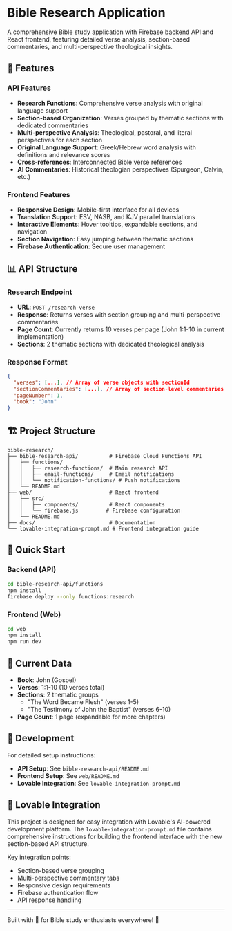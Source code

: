 # Bible Research Application

A comprehensive Bible study application with Firebase backend API and React frontend, featuring detailed verse analysis, section-based commentaries, and multi-perspective theological insights.

## 🚀 Features

### API Features
- **Research Functions**: Comprehensive verse analysis with original language support
- **Section-based Organization**: Verses grouped by thematic sections with dedicated commentaries
- **Multi-perspective Analysis**: Theological, pastoral, and literal perspectives for each section
- **Original Language Support**: Greek/Hebrew word analysis with definitions and relevance scores
- **Cross-references**: Interconnected Bible verse references
- **AI Commentaries**: Historical theologian perspectives (Spurgeon, Calvin, etc.)

### Frontend Features
- **Responsive Design**: Mobile-first interface for all devices
- **Translation Support**: ESV, NASB, and KJV parallel translations
- **Interactive Elements**: Hover tooltips, expandable sections, and navigation
- **Section Navigation**: Easy jumping between thematic sections
- **Firebase Authentication**: Secure user management

## 📊 API Structure

### Research Endpoint
- **URL**: `POST /research-verse`
- **Response**: Returns verses with section grouping and multi-perspective commentaries
- **Page Count**: Currently returns 10 verses per page (John 1:1-10 in current implementation)
- **Sections**: 2 thematic sections with dedicated theological analysis

### Response Format
```json
{
  "verses": [...], // Array of verse objects with sectionId
  "sectionCommentaries": [...], // Array of section-level commentaries
  "pageNumber": 1,
  "book": "John"
}
```

## 🏗️ Project Structure

```
bible-research/
├── bible-research-api/          # Firebase Cloud Functions API
│   ├── functions/
│   │   ├── research-functions/  # Main research API
│   │   ├── email-functions/     # Email notifications
│   │   └── notification-functions/ # Push notifications
│   └── README.md
├── web/                         # React frontend
│   ├── src/
│   │   ├── components/          # React components
│   │   └── firebase.js         # Firebase configuration
│   └── README.md
├── docs/                        # Documentation
└── lovable-integration-prompt.md # Frontend integration guide
```

## 🚀 Quick Start

### Backend (API)
```bash
cd bible-research-api/functions
npm install
firebase deploy --only functions:research
```

### Frontend (Web)
```bash
cd web
npm install
npm run dev
```

## 📖 Current Data

- **Book**: John (Gospel)
- **Verses**: 1:1-10 (10 verses total)
- **Sections**: 2 thematic groups
  - "The Word Became Flesh" (verses 1-5)
  - "The Testimony of John the Baptist" (verses 6-10)
- **Page Count**: 1 page (expandable for more chapters)

## 🔧 Development

For detailed setup instructions:
- **API Setup**: See `bible-research-api/README.md`
- **Frontend Setup**: See `web/README.md`
- **Lovable Integration**: See `lovable-integration-prompt.md`

## 📱 Lovable Integration

This project is designed for easy integration with Lovable's AI-powered development platform. The `lovable-integration-prompt.md` file contains comprehensive instructions for building the frontend interface with the new section-based API structure.

Key integration points:
- Section-based verse grouping
- Multi-perspective commentary tabs
- Responsive design requirements
- Firebase authentication flow
- API response handling

---

Built with 🙏 for Bible study enthusiasts everywhere! 📖
